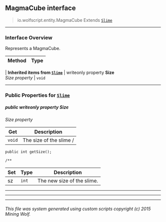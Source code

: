 ## MagmaCube __interface__

>io.wolfscript.entity.MagmaCube
>Extends [`Slime`](Slime.md)

---

### Interface Overview

Represents a MagmaCube.

Method | Type   
--- | :--- 
 |
__Inherited items from [`Slime`](Slime.md)__ |
 writeonly property __Size__ <br> _Size property_ | `void`





---


### Public Properties for [`Slime`](Slime.md)

##### <a id='size'></a>public  writeonly property __Size__

_Size property_

Get | Description
--- | --- 
`void` | The size of the slime /
    public int getSize();

    /**

Set | Type | Description  
--- | --- | --- 
sz | `int` | The new size of the slime.


---
---


---


###### This file was system generated using custom scripts copyright (c) 2015 Mining Wolf.
	

